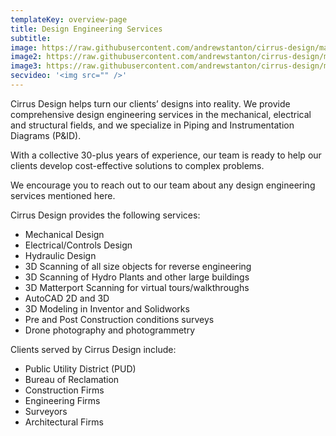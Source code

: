 ```yaml
---
templateKey: overview-page
title: Design Engineering Services
subtitle:
image: https://raw.githubusercontent.com/andrewstanton/cirrus-design/master/src/img/content/bridge-and-platform.png
image2: https://raw.githubusercontent.com/andrewstanton/cirrus-design/master/src/img/content/cg-bridge-drawing.jpg
image3: https://raw.githubusercontent.com/andrewstanton/cirrus-design/master/src/img/content/p-id-example.jpg
secvideo: '<img src="" />'
---
```


Cirrus Design helps turn our clients’ designs into reality. We provide comprehensive design engineering services in the mechanical, electrical and structural fields, and we specialize in Piping and Instrumentation Diagrams (P&ID).

With a collective 30-plus years of experience, our team is ready to help our clients develop cost-effective solutions to complex problems.

We encourage you to reach out to our team about any design engineering services mentioned here.

Cirrus Design provides the following services:<ul><li>Mechanical Design</li><li>Electrical/Controls Design</li><li>Hydraulic Design</li><li>3D Scanning of all size objects for reverse engineering</li><li>3D Scanning of Hydro Plants and other large buildings</li><li>3D Matterport Scanning for virtual tours/walkthroughs</li><li>AutoCAD 2D and 3D</li><li>3D Modeling in Inventor and Solidworks</li><li>Pre and Post Construction conditions surveys</li><li>Drone photography and photogrammetry</li>

</ul>

Clients served by Cirrus Design include:<ul><li>Public Utility District (PUD)</li><li>Bureau of Reclamation</li><li>Construction Firms</li><li>Engineering Firms</li><li>Surveyors</li><li>Architectural Firms</li></ul>
